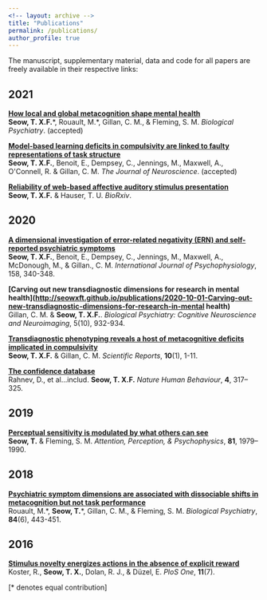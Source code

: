 ```yaml
---
<!-- layout: archive -->
title: "Publications"
permalink: /publications/
author_profile: true
---
```


The manuscript, supplementary material, data and code for all papers are freely available in their respective links:

## 2021

<b>[How local and global metacognition shape mental health](http://seowxft.github.io/publications/2021-05-13-How-local-and-global-metacognition-shape-mental-health)</b><br>
<strong>Seow, T. X.F.</strong>\*, Rouault, M.\*, Gillan, C. M., & Fleming, S. M. <i>Biological Psychiatry</i>. (accepted)

<b>[Model-based learning deficits in compulsivity are linked to faulty representations of task structure](http://seowxft.github.io/publications/2020-06-12-Modelbased-deficits-in-compulsivity-are-linked-to-faulty-representations-of-task-structure)</b><br>
<strong>Seow, T. X.F.</strong>, Benoit, E., Dempsey, C., Jennings, M., Maxwell, A., O'Connell, R. & Gillan, C. M. <i>The Journal of Neuroscience</i>. (accepted)

<b>[Reliability of web-based affective auditory stimulus presentation](http://seowxft.github.io/publications/2021-02-08-Reliability-of-web-based-auditory-stimulus-presentation)</b><br>
<strong>Seow, T. X.F.</strong> & Hauser, T. U. <i>BioRxiv</i>.

## 2020

<b>[A dimensional investigation of error-related negativity (ERN) and self-reported psychiatric symptoms](http://seowxft.github.io/publications/2020-10-17-A-dimensional-study-of-error-related-negativity-ERN-and-self-reported-psychiatric-symptoms)</b><br>
<strong>Seow, T. X.F.</strong>, Benoit, E., Dempsey, C., Jennings, M., Maxwell, A., McDonough, M., & Gillan., C. M. <i>International Journal of Psychophysiology</i>, 158, 340-348.

<b>[Carving out new transdiagnostic dimensions for research in mental health](http://seowxft.github.io/publications/2020-10-01-Carving-out-new-transdiagnostic-dimensions-for-research-in-mental health)</b><br>
Gillan, C. M. & <strong>Seow, T. X.F.</strong>. <i>Biological Psychiatry: Cognitive Neuroscience and Neuroimaging</i>, 5(10), 932-934.

<b>[Transdiagnostic phenotyping reveals a host of metacognitive deficits implicated in compulsivity](http://seowxft.github.io/publications/2020-02-19-Transdiagnostic-phenotyping-reveals-a-host-of-metacognitive-deficits-implicated-in-compulsivity)</b><br>
<strong>Seow, T. X.F.</strong> & Gillan, C. M. <i>Scientific Reports</i>, <strong>10</strong>(1), 1-11.

<b>[The confidence database](http://seowxft.github.io/publications/2020-02-03-The-confidence-database)</b><br>
Rahnev, D., et al...includ. <strong>Seow, T. X.F.</strong> <i>Nature Human Behaviour</i>, <strong>4</strong>, 317–325.

## 2019

<b>[Perceptual sensitivity is modulated by what others can see](http://seowxft.github.io/publications/2019-03-06-Perceptual-sensitivity-is-modulated-by-what-others-can-see)</b><br>
<strong>Seow, T.</strong> & Fleming, S. M. <i>Attention, Perception, & Psychophysics</i>, <strong>81</strong>, 1979–1990.

## 2018

<b>[Psychiatric symptom dimensions are associated with dissociable shifts in metacognition but not task performance](http://seowxft.github.io/publications/2018-10-15-Psychiatric-symptom-dimensions-are-associated-with-dissociable-shifts-in-metacognition-but-not-task-performance)</b><br>
Rouault, M.\*, <strong>Seow, T.</strong>\*, Gillan, C. M., & Fleming, S. M. <i>Biological Psychiatry</i>, <strong>84</strong>(6), 443-451.

## 2016

<b>[Stimulus novelty energizes actions in the absence of explicit reward](http://seowxft.github.io/publications/2016-07-14-Stimulus-novelty-energizes-actions-in-the-absence-of-explicit-reward)</b><br>
Koster, R., <strong>Seow, T. X.</strong>, Dolan, R. J., & Düzel, E. <i>PloS One</i>, <strong>11</strong>(7).

[\* denotes equal contribution]
